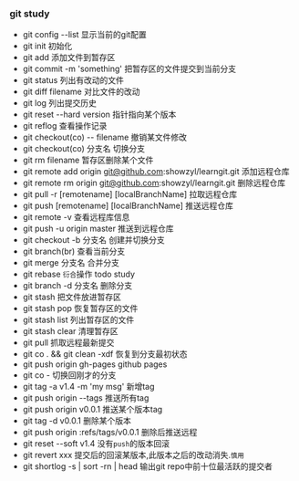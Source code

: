 ### git study

* git config --list 显示当前的git配置
* git init 初始化
* git add 添加文件到暂存区
* git commit -m 'something' 把暂存区的文件提交到当前分支
* git status 列出有改动的文件
* git diff filename 对比文件的改动  
* git log 列出提交历史 
* git reset --hard version 指针指向某个版本
* git reflog 查看操作记录
* git checkout(co) -- filename 撤销某文件修改
* git checkout(co) 分支名 切换分支
* git rm filename 暂存区删除某个文件
* git remote add origin git@github.com:showzyl/learngit.git 添加远程仓库
* git remote rm origin git@github.com:showzyl/learngit.git 删除远程仓库
* git pull -r \[remotename\] \[localBranchName\] 拉取远程仓库
* git push \[remotename\] \[localBranchName\] 推送远程仓库
* git remote -v 查看远程库信息
* git push -u origin master  推送到远程仓库
* git checkout -b 分支名 创建并切换分支
* git branch(br) 查看当前分支
* git merge 分支名  合并分支
* git rebase `衍合`操作 todo study
* git branch -d 分支名 删除分支
* git stash 把文件放进暂存区
* git stash pop 恢复暂存区的文件
* git stash list 列出暂存区的文件
* git stash clear 清理暂存区
* git pull 抓取远程最新提交
* git co . && git clean -xdf  恢复到分支最初状态
* git push origin gh-pages  github pages
* git co - 切换回刚才的分支
* git tag -a v1.4 -m 'my msg' 新增tag
* git push origin --tags 推送所有tag
* git push origin v0.0.1 推送某个版本tag
* git tag -d v0.0.1 删除某个版本
* git push origin :refs/tags/v0.0.1 删除后推送远程
* git reset --soft v1.4  没有`push`的版本回滚
* git revert xxx 提交后的回滚某版本,此版本之后的改动消失.`慎用`
* git shortlog -s | sort -rn | head 输出git repo中前十位最活跃的提交者


























